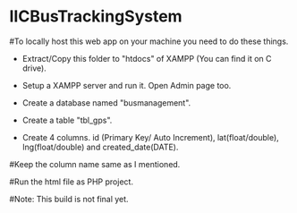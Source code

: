 # IICBusTrackingSystem

#To locally host this web app on your machine you need to do these things.

- Extract/Copy this folder to "htdocs" of XAMPP (You can find it on C drive).

- Setup a XAMPP server and run it. Open Admin page too.

- Create a database named "busmanagement".

- Create a table "tbl_gps". 

- Create 4 columns. id (Primary Key/ Auto Increment), lat(float/double), lng(float/double) and created_date(DATE).

#Keep the column name same as I mentioned.

#Run the html file as PHP project.

#Note: This build is not final yet.
